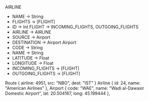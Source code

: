 AIRLINE
  - NAME -> String
  - FLIGHTS -> [FLIGHT]
  - ID -> Int
FLIGHT -> INCOMING_FLIGHTS, OUTGOING_FLIGHTS
  - AIRLINE -> AIRLINE
  - SOURCE -> Airport
  - DESTINATION -> Airport
Airport
  - CODE -> String
  - NAME -> String
  - LATITUDE -> Float
  - LONGITUDE -> Float
  - INCOMING_FLIGHTS -> [FLIGHT]
  - OUTGOING_FLIGHTS -> [FLIGHT]



Route { airline: 4951, src: "NBO", dest: "IST" }
Airline { id: 24, name: "American Airlines" },
Airport {
    code: "WAE",
    name: "Wadi al-Dawasir Domestic Airport",
    lat: 20.504167,
    long: 45.199444
  },